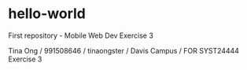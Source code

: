 # hello-world
First repository - Mobile Web Dev Exercise 3

Tina Ong / 991508646 / tinaongster /  Davis Campus / FOR SYST24444 Exercise 3
